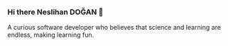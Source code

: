 ### Hi there Neslihan DOĞAN 👋

A curious software developer who believes that science and learning are endless, making learning fun.
